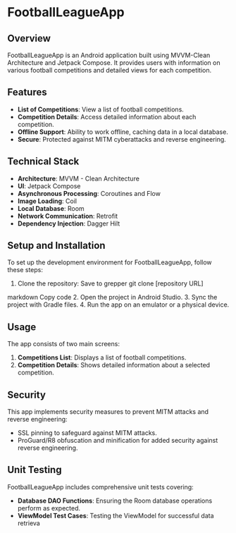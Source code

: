 # FootballLeagueApp

## Overview
FootballLeagueApp is an Android application built using MVVM-Clean Architecture and Jetpack Compose. It provides users with information on various football competitions and detailed views for each competition.

## Features
- **List of Competitions**: View a list of football competitions.
- **Competition Details**: Access detailed information about each competition.
- **Offline Support**: Ability to work offline, caching data in a local database.
- **Secure**: Protected against MITM cyberattacks and reverse engineering.

## Technical Stack
- **Architecture**: MVVM - Clean Architecture
- **UI**: Jetpack Compose
- **Asynchronous Processing**: Coroutines and Flow
- **Image Loading**: Coil
- **Local Database**: Room
- **Network Communication**: Retrofit
- **Dependency Injection**: Dagger Hilt

## Setup and Installation
To set up the development environment for FootballLeagueApp, follow these steps:
1. Clone the repository:
Save to grepper
git clone [repository URL]

markdown
Copy code
2. Open the project in Android Studio.
3. Sync the project with Gradle files.
4. Run the app on an emulator or a physical device.

## Usage
The app consists of two main screens:
1. **Competitions List**: Displays a list of football competitions.
2. **Competition Details**: Shows detailed information about a selected competition.

## Security
This app implements security measures to prevent MITM attacks and reverse engineering:
- SSL pinning to safeguard against MITM attacks.
- ProGuard/R8 obfuscation and minification for added security against reverse engineering.

## Unit Testing
FootballLeagueApp includes comprehensive unit tests covering:
- **Database DAO Functions**: Ensuring the Room database operations perform as expected.
- **ViewModel Test Cases**: Testing the ViewModel for successful data retrieva
